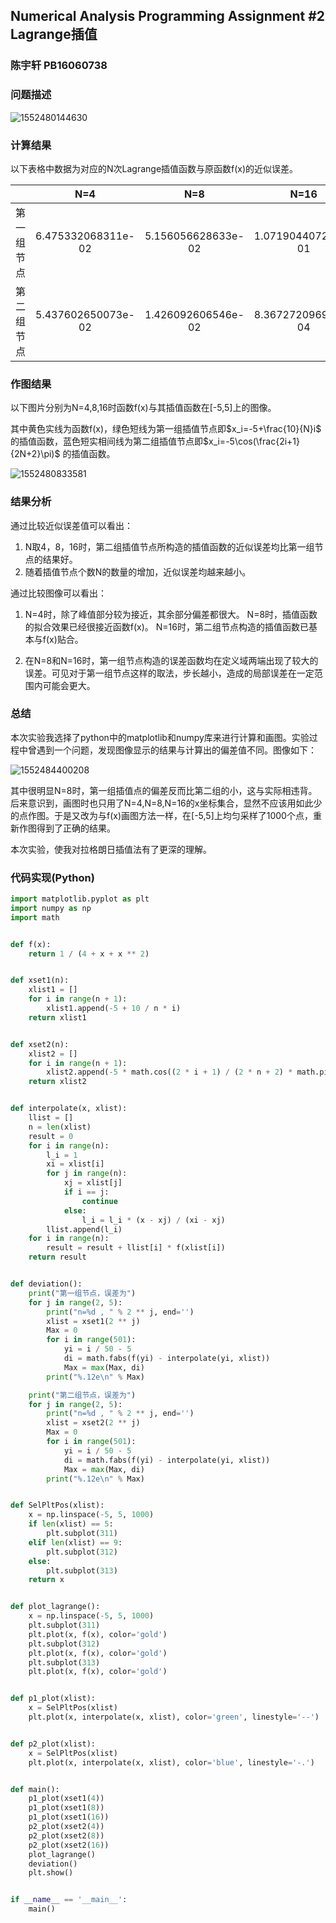 ## Numerical Analysis Programming Assignment #2	Lagrange插值

### 陈宇轩 PB16060738



### 问题描述

![1552480144630](C:\Users\cyuxu\AppData\Roaming\Typora\typora-user-images\1552480144630.png)



### 计算结果

以下表格中数据为对应的N次Lagrange插值函数与原函数f(x)的近似误差。

|            |        N=4         |        N=8         |        N=16        |
| :--------: | :----------------: | :----------------: | :----------------: |
| 第一组节点 | 6.475332068311e-02 | 5.156056628633e-02 | 1.071904407255e-01 |
| 第二组节点 | 5.437602650073e-02 | 1.426092606546e-02 | 8.367272096925e-04 |



### 作图结果

以下图片分别为N=4,8,16时函数f(x)与其插值函数在[-5,5]上的图像。

其中黄色实线为函数f(x)，绿色短线为第一组插值节点即$x_i=-5+\frac{10}{N}i$ 的插值函数，蓝色短实相间线为第二组插值节点即$x_i=-5\cos(\frac{2i+1}{2N+2}\pi)$ 的插值函数。

![1552480833581](C:\Users\cyuxu\AppData\Roaming\Typora\typora-user-images\1552480833581.png)



### 结果分析

通过比较近似误差值可以看出：

1. N取4，8，16时，第二组插值节点所构造的插值函数的近似误差均比第一组节点的结果好。
2. 随着插值节点个数N的数量的增加，近似误差均越来越小。

通过比较图像可以看出：

1. N=4时，除了峰值部分较为接近，其余部分偏差都很大。 N=8时，插值函数的拟合效果已经很接近函数f(x)。 N=16时，第二组节点构造的插值函数已基本与f(x)贴合。

2. 在N=8和N=16时，第一组节点构造的误差函数均在定义域两端出现了较大的误差。可见对于第一组节点这样的取法，步长越小，造成的局部误差在一定范围内可能会更大。

   

### 总结

本次实验我选择了python中的matplotlib和numpy库来进行计算和画图。实验过程中曾遇到一个问题，发现图像显示的结果与计算出的偏差值不同。图像如下：

![1552484400208](C:\Users\cyuxu\AppData\Roaming\Typora\typora-user-images\1552484400208.png)

其中很明显N=8时，第一组插值点的偏差反而比第二组的小，这与实际相违背。后来意识到，画图时也只用了N=4,N=8,N=16的x坐标集合，显然不应该用如此少的点作图。于是又改为与f(x)画图方法一样，在[-5,5]上均匀采样了1000个点，重新作图得到了正确的结果。

本次实验，使我对拉格朗日插值法有了更深的理解。



### 代码实现(Python)

```python
import matplotlib.pyplot as plt
import numpy as np
import math


def f(x):
    return 1 / (4 + x + x ** 2)


def xset1(n):
    xlist1 = []
    for i in range(n + 1):
        xlist1.append(-5 + 10 / n * i)
    return xlist1


def xset2(n):
    xlist2 = []
    for i in range(n + 1):
        xlist2.append(-5 * math.cos((2 * i + 1) / (2 * n + 2) * math.pi))
    return xlist2


def interpolate(x, xlist):
    llist = []
    n = len(xlist)
    result = 0
    for i in range(n):
        l_i = 1
        xi = xlist[i]
        for j in range(n):
            xj = xlist[j]
            if i == j:
                continue
            else:
                l_i = l_i * (x - xj) / (xi - xj)
        llist.append(l_i)
    for i in range(n):
        result = result + llist[i] * f(xlist[i])
    return result


def deviation():
    print("第一组节点，误差为")
    for j in range(2, 5):
        print("n=%d , " % 2 ** j, end='')
        xlist = xset1(2 ** j)
        Max = 0
        for i in range(501):
            yi = i / 50 - 5
            di = math.fabs(f(yi) - interpolate(yi, xlist))
            Max = max(Max, di)
        print("%.12e\n" % Max)

    print("第二组节点，误差为")
    for j in range(2, 5):
        print("n=%d , " % 2 ** j, end='')
        xlist = xset2(2 ** j)
        Max = 0
        for i in range(501):
            yi = i / 50 - 5
            di = math.fabs(f(yi) - interpolate(yi, xlist))
            Max = max(Max, di)
        print("%.12e\n" % Max)


def SelPltPos(xlist):
    x = np.linspace(-5, 5, 1000)
    if len(xlist) == 5:
        plt.subplot(311)
    elif len(xlist) == 9:
        plt.subplot(312)
    else:
        plt.subplot(313)
    return x


def plot_lagrange():
    x = np.linspace(-5, 5, 1000)
    plt.subplot(311)
    plt.plot(x, f(x), color='gold')
    plt.subplot(312)
    plt.plot(x, f(x), color='gold')
    plt.subplot(313)
    plt.plot(x, f(x), color='gold')


def p1_plot(xlist):
    x = SelPltPos(xlist)
    plt.plot(x, interpolate(x, xlist), color='green', linestyle='--')


def p2_plot(xlist):
    x = SelPltPos(xlist)
    plt.plot(x, interpolate(x, xlist), color='blue', linestyle='-.')


def main():
    p1_plot(xset1(4))
    p1_plot(xset1(8))
    p1_plot(xset1(16))
    p2_plot(xset2(4))
    p2_plot(xset2(8))
    p2_plot(xset2(16))
    plot_lagrange()
    deviation()
    plt.show()


if __name__ == '__main__':
    main()

```

